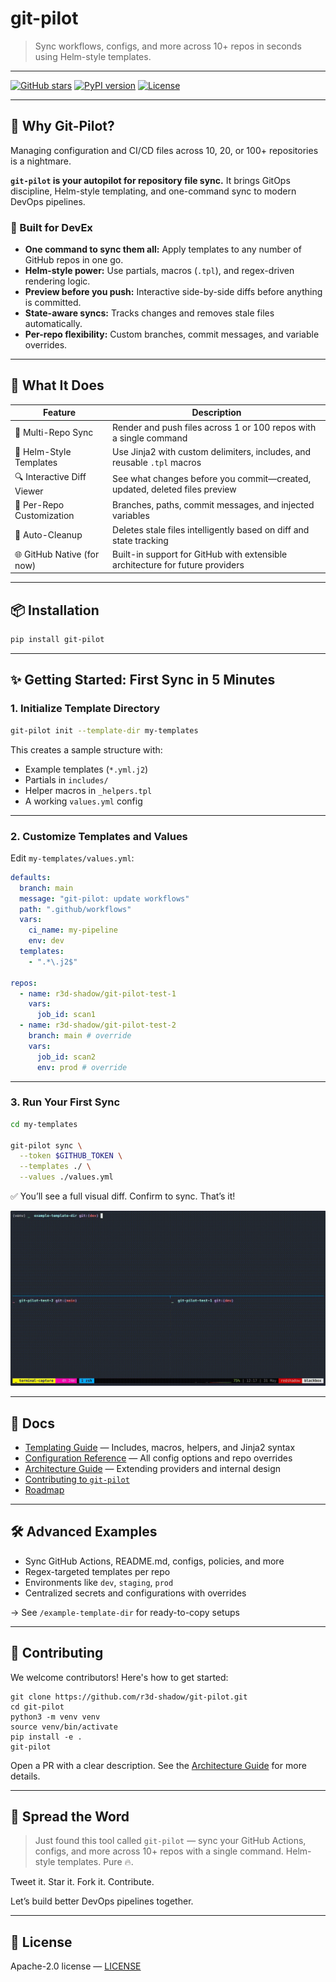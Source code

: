 # git-pilot

> Sync workflows, configs, and more across 10+ repos in seconds using Helm-style templates.

---

[![GitHub stars](https://img.shields.io/github/stars/r3d-shadow/git-pilot?style=social)](https://github.com/r3d-shadow/git-pilot/stargazers)
[![PyPI version](https://img.shields.io/pypi/v/git-pilot)](https://pypi.org/project/git-pilot/)
[![License](https://img.shields.io/github/license/r3d-shadow/git-pilot)](LICENSE)

---

## 🚀 Why Git-Pilot?

Managing configuration and CI/CD files across 10, 20, or 100+ repositories is a nightmare.

**`git-pilot` is your autopilot for repository file sync.** It brings GitOps discipline, Helm-style templating, and one-command sync to modern DevOps pipelines.

### 🧠 Built for DevEx

* **One command to sync them all:** Apply templates to any number of GitHub repos in one go.
* **Helm-style power:** Use partials, macros (`.tpl`), and regex-driven rendering logic.
* **Preview before you push:** Interactive side-by-side diffs before anything is committed.
* **State-aware syncs:** Tracks changes and removes stale files automatically.
* **Per-repo flexibility:** Custom branches, commit messages, and variable overrides.

---

## 🧰 What It Does

| Feature                    | Description                                                                   |
| -------------------------- | ----------------------------------------------------------------------------- |
| 🔁 Multi-Repo Sync         | Render and push files across 1 or 100 repos with a single command             |
| 🧩 Helm-Style Templates    | Use Jinja2 with custom delimiters, includes, and reusable `.tpl` macros       |
| 🔍 Interactive Diff Viewer | See what changes before you commit—created, updated, deleted files preview    |
| 🧬 Per-Repo Customization  | Branches, paths, commit messages, and injected variables                      |
| 🧹 Auto-Cleanup            | Deletes stale files intelligently based on diff and state tracking            |
| 🌐 GitHub Native (for now) | Built-in support for GitHub with extensible architecture for future providers |

---

## 📦 Installation

```bash
pip install git-pilot
```

---

## ✨ Getting Started: First Sync in 5 Minutes

### 1. Initialize Template Directory

```bash
git-pilot init --template-dir my-templates
```

This creates a sample structure with:

* Example templates (`*.yml.j2`)
* Partials in `includes/`
* Helper macros in `_helpers.tpl`
* A working `values.yml` config

---

### 2. Customize Templates and Values

Edit `my-templates/values.yml`:

```yaml
defaults:
  branch: main
  message: "git-pilot: update workflows"
  path: ".github/workflows"
  vars:
    ci_name: my-pipeline
    env: dev
  templates:
    - ".*\.j2$"

repos:
  - name: r3d-shadow/git-pilot-test-1
    vars:
      job_id: scan1
  - name: r3d-shadow/git-pilot-test-2
    branch: main # override
    vars:
      job_id: scan2
      env: prod # override
```

---

### 3. Run Your First Sync

```bash
cd my-templates

git-pilot sync \
  --token $GITHUB_TOKEN \
  --templates ./ \
  --values ./values.yml
```

✅ You’ll see a full visual diff. Confirm to sync. That’s it!

![Demo GIF](https://github.com/r3d-shadow/git-pilot/blob/main/docs/assets/demo.gif)

---

## 📘 Docs

* [Templating Guide](https://github.com/r3d-shadow/git-pilot/blob/main/docs/templating.md) — Includes, macros, helpers, and Jinja2 syntax
* [Configuration Reference](https://github.com/r3d-shadow/git-pilot/blob/main/docs/configuration.md) — All config options and repo overrides
* [Architecture Guide](https://github.com/r3d-shadow/git-pilot/blob/main/docs/architecture-guide.md) — Extending providers and internal design
* [Contributing to `git-pilot`](https://github.com/r3d-shadow/git-pilot/blob/main/docs/contributing.md)
* [Roadmap](https://github.com/r3d-shadow/git-pilot/blob/main/docs/roadmap.md)

---

## 🛠️ Advanced Examples

* Sync GitHub Actions, README.md, configs, policies, and more
* Regex-targeted templates per repo
* Environments like `dev`, `staging`, `prod`
* Centralized secrets and configurations with overrides

→ See `/example-template-dir` for ready-to-copy setups

---

## 🤝 Contributing

We welcome contributors! Here's how to get started:

```
git clone https://github.com/r3d-shadow/git-pilot.git
cd git-pilot
python3 -m venv venv
source venv/bin/activate
pip install -e .
git-pilot
```

Open a PR with a clear description. See the [Architecture Guide](https://github.com/r3d-shadow/git-pilot/blob/main/docs/architecture-guide.md) for more details.

---

## 🚀 Spread the Word

> Just found this tool called `git-pilot` — sync your GitHub Actions, configs, and more across 10+ repos with a single command. Helm-style templates. Pure 🔥.

Tweet it. Star it. Fork it. Contribute.

Let’s build better DevOps pipelines together.

---

## 🪪 License

Apache-2.0 license — [LICENSE](https://github.com/r3d-shadow/git-pilot/blob/main/LICENSE)


